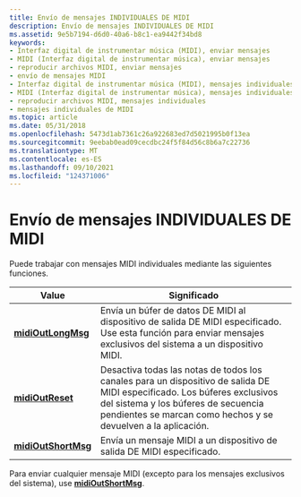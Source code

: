 ```yaml
---
title: Envío de mensajes INDIVIDUALES DE MIDI
description: Envío de mensajes INDIVIDUALES DE MIDI
ms.assetid: 9e5b7194-d6d0-40a6-b8c1-ea9442f34bd8
keywords:
- Interfaz digital de instrumentar música (MIDI), enviar mensajes
- MIDI (Interfaz digital de instrumentar música), enviar mensajes
- reproducir archivos MIDI, enviar mensajes
- envío de mensajes MIDI
- Interfaz digital de instrumentar música (MIDI), mensajes individuales
- MIDI (Interfaz digital de instrumentar música), mensajes individuales
- reproducir archivos MIDI, mensajes individuales
- mensajes individuales de MIDI
ms.topic: article
ms.date: 05/31/2018
ms.openlocfilehash: 5473d1ab7361c26a922683ed7d5021995b0f13ea
ms.sourcegitcommit: 9eebab0ead09cecdbc24f5f84d56c8b6a7c22736
ms.translationtype: MT
ms.contentlocale: es-ES
ms.lasthandoff: 09/10/2021
ms.locfileid: "124371006"
---
```

# <a name="sending-individual-midi-messages"></a>Envío de mensajes INDIVIDUALES DE MIDI

Puede trabajar con mensajes MIDI individuales mediante las siguientes funciones.



| Value                                      | Significado                                                                                                                                                                             |
|--------------------------------------------|-------------------------------------------------------------------------------------------------------------------------------------------------------------------------------------|
| [**midiOutLongMsg**](/windows/win32/api/mmeapi/nf-mmeapi-midioutlongmsg)   | Envía un búfer de datos DE MIDI al dispositivo de salida DE MIDI especificado. Use esta función para enviar mensajes exclusivos del sistema a un dispositivo MIDI.                                              |
| [**midiOutReset**](/windows/win32/api/mmeapi/nf-mmeapi-midioutreset)       | Desactiva todas las notas de todos los canales para un dispositivo de salida DE MIDI especificado. Los búferes exclusivos del sistema y los búferes de secuencia pendientes se marcan como hechos y se devuelven a la aplicación. |
| [**midiOutShortMsg**](/windows/win32/api/mmeapi/nf-mmeapi-midioutshortmsg) | Envía un mensaje MIDI a un dispositivo de salida DE MIDI especificado.                                                                                                                             |



 

Para enviar cualquier mensaje MIDI (excepto para los mensajes exclusivos del sistema), use [**midiOutShortMsg**](/windows/win32/api/mmeapi/nf-mmeapi-midioutshortmsg).

 

 